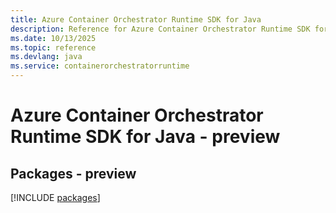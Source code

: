 ```yaml
---
title: Azure Container Orchestrator Runtime SDK for Java
description: Reference for Azure Container Orchestrator Runtime SDK for Java
ms.date: 10/13/2025
ms.topic: reference
ms.devlang: java
ms.service: containerorchestratorruntime
---
```

# Azure Container Orchestrator Runtime SDK for Java - preview
## Packages - preview
[!INCLUDE [packages](container-orchestrator-runtime-index.md)]